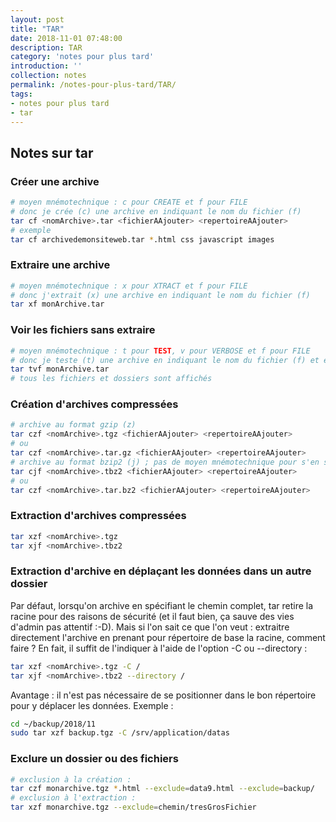 ```yaml
---
layout: post
title: "TAR"
date: 2018-11-01 07:48:00
description: TAR
category: 'notes pour plus tard'
introduction: ''
collection: notes
permalink: /notes-pour-plus-tard/TAR/
tags:
- notes pour plus tard
- tar
---
```


## Notes sur tar

### Créer une archive
``` bash
# moyen mnémotechnique : c pour CREATE et f pour FILE
# donc je crée (c) une archive en indiquant le nom du fichier (f)
tar cf <nomArchive>.tar <fichierAAjouter> <repertoireAAjouter>
# exemple
tar cf archivedemonsiteweb.tar *.html css javascript images
```

### Extraire une archive
``` bash
# moyen mnémotechnique : x pour XTRACT et f pour FILE
# donc j'extrait (x) une archive en indiquant le nom du fichier (f)
tar xf monArchive.tar
```

### Voir les fichiers sans extraire
``` bash
# moyen mnémotechnique : t pour TEST, v pour VERBOSE et f pour FILE
# donc je teste (t) une archive en indiquant le nom du fichier (f) et en étant verbeux (v)
tar tvf monArchive.tar
# tous les fichiers et dossiers sont affichés
```

### Création d'archives compressées
``` bash
# archive au format gzip (z)
tar czf <nomArchive>.tgz <fichierAAjouter> <repertoireAAjouter>
# ou
tar czf <nomArchive>.tar.gz <fichierAAjouter> <repertoireAAjouter>
# archive au format bzip2 (j) ; pas de moyen mnémotechnique pour s'en souvenir :-(
tar cjf <nomArchive>.tbz2 <fichierAAjouter> <repertoireAAjouter>
# ou
tar czf <nomArchive>.tar.bz2 <fichierAAjouter> <repertoireAAjouter>
```

### Extraction d'archives compressées
``` bash
tar xzf <nomArchive>.tgz
tar xjf <nomArchive>.tbz2
```

### Extraction d'archive en déplaçant les données dans un autre dossier
Par défaut, lorsqu'on archive en spécifiant le chemin complet, tar retire la racine pour des raisons de sécurité (et il faut bien, ça sauve des vies d'admin pas attentif :-D). Mais si l'on sait ce que l'on veut : extraitre directement l'archive en prenant pour répertoire de base la racine, comment faire ? En fait, il suffit de l'indiquer à l'aide de l'option -C ou --directory :
``` bash
tar xzf <nomArchive>.tgz -C /
tar xjf <nomArchive>.tbz2 --directory /
```
Avantage : il n'est pas nécessaire de se positionner dans le bon répertoire pour y déplacer les données. Exemple :
``` bash
cd ~/backup/2018/11
sudo tar xzf backup.tgz -C /srv/application/datas
```


### Exclure un dossier ou des fichiers
``` bash
# exclusion à la création :
tar czf monarchive.tgz *.html --exclude=data9.html --exclude=backup/
# exclusion à l'extraction :
tar xzf monarchive.tgz --exclude=chemin/tresGrosFichier
```
